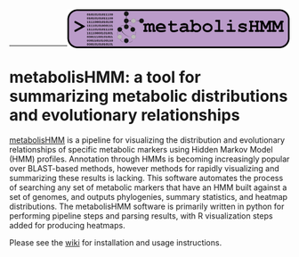 <img align="right" width="400" src="https://github.com/elizabethmcd/metabolisHMM/blob/master/data/metabolisHMM-logo.png">

<br>
<br>
<br>

---

# metabolisHMM: a tool for summarizing metabolic distributions and evolutionary relationships

[metabolisHMM](https://github.com/elizabethmcd/metabolisHMM/wiki) is a pipeline for visualizing the distribution and evolutionary relationships of specific metabolic markers using Hidden Markov Model (HMM) profiles. Annotation through HMMs is becoming increasingly popular over BLAST-based methods, however methods for rapidly visualizing and summarizing these results is lacking. This software automates the process of searching any set of metabolic markers that have an HMM built against a set of genomes, and outputs phylogenies, summary statistics, and heatmap distributions. The metabolisHMM software is primarily written in python for performing pipeline steps and parsing results, with R visualization steps added for producing heatmaps. 

Please see the [wiki](https://github.com/elizabethmcd/metabolisHMM/wiki) for installation and usage instructions. 